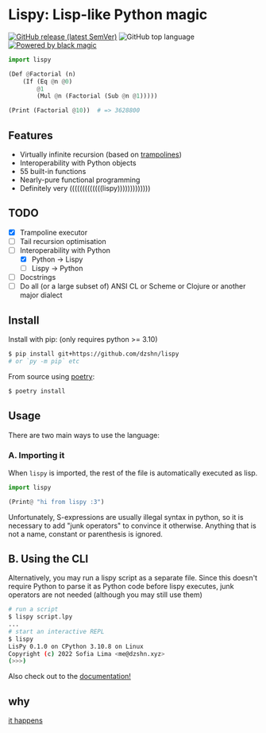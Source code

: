 # Lispy: Lisp-like Python magic

[![GitHub release (latest SemVer)](https://img.shields.io/github/v/release/dzshn/lispy?style=for-the-badge&include_prereleases)](https://github.com/dzshn/lispy/releases/)
![GitHub top language](https://img.shields.io/github/languages/top/dzshn/lispy?style=for-the-badge)
[![Powered by black magic](https://img.shields.io/badge/powered%20by-black%20magic-6f0b4f?style=for-the-badge&labelColor=24020f)](https://forthebadge.com/)

```py
import lispy

(Def @Factorial (n)
    (If (Eq @n @0)
        @1
        (Mul @n (Factorial (Sub @n @1)))))

(Print (Factorial @10))  # => 3628800
```

## Features

- Virtually infinite recursion (based on [trampolines](https://en.wikipedia.org/wiki/Trampoline_(computing)))
- Interoperability with Python objects
- 55 built-in functions
- Nearly-pure functional programming
- Definitely very (((((((((((((lispy)))))))))))))

## TODO

- [x] Trampoline executor
- [ ] Tail recursion optimisation
- [ ] Interoperability with Python
    - [x] Python -> Lispy
    - [ ] Lispy -> Python
- [ ] Docstrings
- [ ] Do all (or a large subset of) ANSI CL or Scheme or Clojure or another major dialect

## Install

Install with pip: (only requires python >= 3.10)

```sh
$ pip install git+https://github.com/dzshn/lispy
# or `py -m pip` etc
```

From source using [poetry](https://python-poetry.org):
```sh
$ poetry install
```

## Usage

There are two main ways to use the language:

### A. Importing it

When `lispy` is imported, the rest of the file is automatically executed as lisp.

```py
import lispy

(Print@ "hi from lispy :3")
```

Unfortunately, S-expressions are usually illegal syntax in python, so it is necessary
to add "junk operators" to convince it otherwise. Anything that is not a name, constant
or parenthesis is ignored.

## B. Using the CLI

Alternatively, you may run a lispy script as a separate file. Since this doesn't require
Python to parse it as Python code before lispy executes, junk operators are not needed
(although you may still use them)

```sh
# run a script
$ lispy script.lpy
...
# start an interactive REPL
$ lispy
LisPy 0.1.0 on CPython 3.10.8 on Linux
Copyright (c) 2022 Sofia Lima <me@dzshn.xyz>
(>>>)
```

Also check out to the [documentation!](docs/)

## why

[it happens](https://wetdry.world/@z/109482233010304203)
